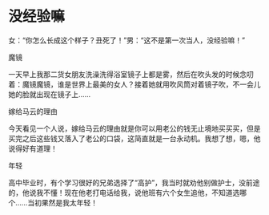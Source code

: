 # 没经验嘛

女：“你怎么长成这个样子？丑死了！”男：“这不是第一次当人，没经验嘛！” 

魔镜 

一天早上我那二货女朋友洗澡洗得浴室镜子上都是雾，然后在吹头发的时候念叨着：魔镜魔镜，谁是世界上最美的女人？接着她就用吹风筒对着镜子吹，不一会儿她的脸就出现在镜子上…… 

嫁给马云的理由 

今天看见一个人说，嫁给马云的理由就是你可以用老公的钱无止境地买买买，但是买完之后这些钱又落入了老公的口袋，这简直就是一台永动机。我想了想，嗯，他说得好有道理！ 

年轻 

高中毕业时，有个学习很好的兄弟选择了“高护”，我当时就劝他别做护士，没前途的，他说我不懂！现在他老打电话给我，说他班有六个女生追他，不知道选哪个……当初果然是我太年轻！